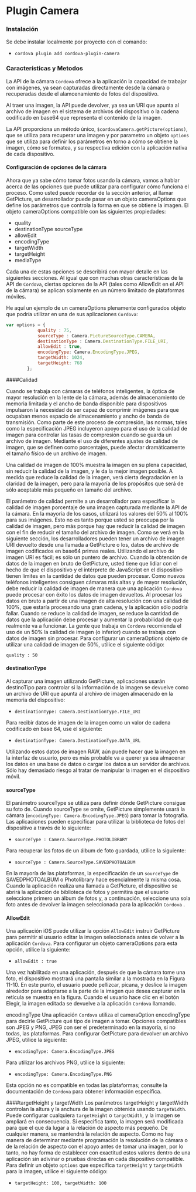 # Plugin Camera

### Instalación
Se debe instalar localmente por proyecto con el comando:

- `cordova plugin add cordova-plugin-camera`

### Características y Metodos

La API de la cámara `Cordova` ofrece a la aplicación la capacidad de trabajar con imágenes, ya sean capturadas directamente desde la cámara o recuperadas desde el alamcenamiento de fotos del dispositivo.

Al traer una imagen, la API puede devolver, ya sea un URI que apunta al archivo de imagen en el sistema de archivos del dispositivo o la cadena codificado en base64 que representa el contenido de la imagen.

La API proporciona un método único, `$cordovaCamera.getPicture(options)`, que se utiliza para recuperar una imagen y por parametro un objeto `options` que se utiliza para definir los parámetros en torno a cómo se obtiene la imagen, cómo se formatea, y su respectiva edición con la aplicación nativa de cada dispositivo.


#### Configuración de opciones de la cámara
Ahora que ya sabe cómo tomar fotos usando la cámara, vamos a hablar acerca de las opciones que puede utilizar para configurar cómo funciona el proceso. Como usted puede recordar de la sección anterior, al llamar GetPicture, un desarrollador puede pasar en un objeto cameraOptions que define los parámetros que controla la forma en que se obtiene la imagen. El objeto cameraOptions compatible con las siguientes propiedades:

- quality
- destinationType sourceType
- allowEdit
- encodingType
- targetWidth
- targetHeight
- mediaType

Cada una de estas opciones se describirá con mayor detalle en las siguientes secciones. Al igual que con muchas otras características de la API de `Cordova`, ciertas opciones de la API (tales como AllowEdit en el API de la cámara) se aplican solamente en un número limitado de plataformas móviles.

He aquí un ejemplo de un cameraOptions plenamente configurados objeto que podría utilizar en una de sus aplicaciones `Cordova`:
```javascript
var options = {
            quality : 75,
            sourceType : Camera.PictureSourceType.CAMERA,
            destinationType : Camera.DestinationType.FILE_URI,
            allowEdit : true,
            encodingType: Camera.EncodingType.JPEG,
            targetWidth: 1024,
            targetHeight: 768
        };
```
####Calidad

Cuando se trabaja con cámaras de teléfonos inteligentes, la óptica de mayor resolución en la lente de la cámara, además de almacenamiento de memoria limitada y el ancho de banda disponible para dispositivos impulsaron la necesidad de ser capaz de comprimir imágenes para que ocupaban menos espacio de almacenamiento y ancho de banda de transmisión. Como parte de este proceso de compresión, las normas, tales como la especificación JPEG incluyeron apoyo para el uso de la calidad de imagen para controlar las tasas de compresión cuando se guarda un archivo de imagen. Mediante el uso de diferentes ajustes de calidad de imagen, que se definen como porcentajes, puede afectar dramáticamente el tamaño físico de un archivo de imagen.

Una calidad de imagen de 100% muestra la imagen en su plena capacidad, sin reducir la calidad de la imagen, y le da la mejor imagen posible. A medida que reduce la calidad de la imagen, verá cierta degradación en la claridad de la imagen, pero para la mayoría de los propósitos que será de sólo aceptable más pequeño en tamaño del archivo.

El parámetro de calidad permite a un desarrollador para especificar la calidad de imagen porcentaje de una imagen capturada mediante la API de la cámara. En la mayoría de los casos, utilizará los valores del 50% al 100% para sus imágenes. Esto no es tanto porque usted se preocupa por la calidad de imagen, pero más porque hay que reducir la calidad de imagen con el fin de reducir el tamaño del archivo de imagen.
Como se verá en la siguiente sección, los desarrolladores pueden tener un archivo de imagen URI devuelto desde una llamada a GetPicture o los, datos de archivo de imagen codificados en base64 primas reales. Utilizando el archivo de imagen URI es fácil; es sólo un puntero de archivo. Cuando la obtención de datos de la imagen en bruto de GetPicture, usted tiene que lidiar con el hecho de que el dispositivo y el intérprete de JavaScript en el dispositivo tienen límites en la cantidad de datos que pueden procesar. 
Como nuevos teléfonos inteligentes consiguen cámaras más altas y de mayor resolución, debe reducir la calidad de imagen de manera que una aplicación `Cordova` puede procesar con éxito los datos de imagen devueltos. 
Al procesar los datos en bruto a partir de una imagen de alta resolución con una calidad de 100%, que estaría procesando una gran cadena, y la aplicación sólo podría fallar. 
Cuando se reduce la calidad de imagen, se reduce la cantidad de datos que la aplicación debe procesar y aumentar la probabilidad de que realmente va a funcionar.
La gente que trabaja en `Cordova` recomienda el uso de un 50% la calidad de imagen (o inferior) cuando se trabaja con datos de imagen sin procesar.
Para configurar un cameraOptions objeto de utilizar una calidad de imagen de 50%, utilice el siguiente código:

`quality : 50`

#### destinationType
Al capturar una imagen utilizando GetPicture, aplicaciones usarán destinoTipo para controlar si la información de la imagen se devuelve como un archivo de URI que apunta al archivo de imagen almacenado en la memoria del dispositivo:


- `destinationType: Camera.DestinationType.FILE_URI`

Para recibir datos de imagen de la imagen como un valor de cadena codificado en base 64, use el siguiente:


- `destinationType: Camera.DestinationType.DATA_URL`

Utilizando estos datos de imagen RAW, aún puede hacer que la imagen en la interfaz de usuario, pero es más probable va a querer ya sea almacenar los datos en una base de datos o cargar los datos a un servidor de archivos. Sólo hay demasiado riesgo al tratar de manipular la imagen en el dispositivo móvil.

#### sourceType
El parámetro sourceType se utiliza para definir dónde GetPicture consigue su foto de. Cuando sourceType se omite, GetPicture simplemente usará la cámara (`encodingType: Camera.EncodingType.JPEG`) para tomar la fotografía. Las aplicaciones pueden especificar para utilizar la biblioteca de fotos del dispositivo a través de lo siguiente:

- `sourceType : Camera.SourceType.PHOTOLIBRARY`

Para recuperar las fotos de un álbum de foto guardada, utilice la siguiente:


- `sourceType : Camera.SourceType.SAVEDPHOTOALBUM`


En la mayoría de las plataformas, la especificación de un `sourceType` de SAVEDPHOTOALBUM o Photolibrary hace esencialmente la misma cosa. 
Cuando la aplicación realiza una llamada a GetPicture, el dispositivo se abrirá la aplicación de biblioteca de fotos y permitira que el usuario seleccione primero un álbum de fotos y, a continuación, seleccione una sola foto antes de devolver la imagen seleccionada para la aplicación `Cordova` .


#### AllowEdit

Una aplicación iOS puede utilizar la opción `AllowEdit` instruir GetPicture para permitir al usuario editar la imagen seleccionada antes de volver a la aplicación `Cordova`. Para configurar un objeto cameraOptions para esta opción, utilice la siguiente:


- `allowEdit : true`


Una vez habilitada en una aplicación, después de que la cámara tome una foto, el dispositivo mostrará una pantalla similar a la mostrada en la Figura 11-10. En este punto, el usuario puede pellizcar, picana, y deslice la imagen alrededor para adaptarse a la parte de la imagen que desea capturar en la retícula se muestra en la figura. Cuando el usuario hace clic en el botón Elegir, la imagen editada se devuelve a la aplicación `Cordova` llamando.

encodingType
Una aplicación `Cordova` utiliza el cameraOption encodingType para decirle GetPicture qué tipo de imagen a tomar. Opciones compatibles son JPEG y PNG, JPEG con ser el predeterminado en la mayoría, si no todas, las plataformas. Para configurar GetPicture para devolver un archivo JPEG, utilice la siguiente:


- `encodingType: Camera.EncodingType.JPEG`


Para utilizar los archivos PNG, utilice la siguiente:


- `encodingType: Camera.EncodingType.PNG`


Esta opción no es compatible en todas las plataformas; consulte la documentación de `Cordova` para obtener información específica.

####targetHeight y targetWidth
Los parámetros targetHeight y targetWidth controlan la altura y la anchura de la imagen obtenida usando `targetWidth`. Puede configurar cualquiera `targetHeight` o `targetWidth`, y la imagen se ampliará en consecuencia. Si especifica tanto, la imagen será modificada para que el que da lugar a la relación de aspecto más pequeño. De cualquier manera, se mantendrá la relación de aspecto.
Como no hay manera de determinar mediante programación la resolución de la cámara o de la relación de aspecto con el apoyo antes de tomar una imagen, por lo tanto, no hay forma de establecer con exactitud estos valores dentro de una aplicación sin adivinar o pruebas directas en cada dispositivo compatible.
Para definir un objeto `options` que especifica `targetHeight` y `targetWidth` para la imagen, utilice el siguiente código:


- `targetHeight: 100, targetWidth: 100`




